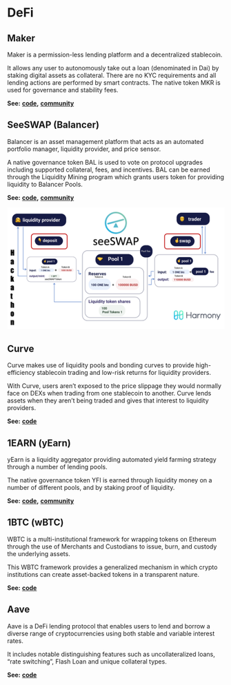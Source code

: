 # DeFi

## Maker

Maker is a permission-less lending platform and a decentralized stablecoin.&#x20;

It allows any user to autonomously take out a loan (denominated in Dai) by staking digital assets as collateral. There are no KYC requirements and all lending actions are performed by smart contracts. The native token MKR is used for governance and stability fees.

**See:** [**code**](https://github.com/gupadhyaya/dss)**,** [**community**](https://harmony.one/telegram-maker)

## **SeeSWAP (Balancer)**

Balancer is an asset management platform that acts as an automated portfolio manager, liquidity provider, and price sensor.&#x20;

A native governance token BAL is used to vote on protocol upgrades including supported collateral, fees, and incentives. BAL can be earned through the Liquidity Mining program which grants users token for providing liquidity to Balancer Pools.

**See:** [**code**](https://github.com/harmony-one/seeswap)**,** [**community**](https://harmony.one/telegram-seeswap)&#x20;

![](<../../.gitbook/assets/image (152).png>)

## **Curve**

Curve makes use of liquidity pools and bonding curves to provide high-efficiency stablecoin trading and low-risk returns for liquidity providers.

With Curve, users aren’t exposed to the price slippage they would normally face on DEXs when trading from one stablecoin to another. Curve lends assets when they aren’t being traded and gives that interest to liquidity providers.

**See:** [**code**](https://github.com/harmony-one/dapp-curve-contracts)

## **1EARN (yEarn)**

yEarn is a liquidity aggregator providing automated yield farming strategy through a number of lending pools.

The native governance token YFI is earned through liquidity money on a number of different pools, and by staking proof of liquidity.

**See:** [**code**](https://github.com/harmony-one/hfi)**,** [**community**](https://harmony.one/telegram-1earn)&#x20;

## **1BTC (wBTC)**

WBTC is a multi-institutional framework for wrapping tokens on Ethereum through the use of Merchants and Custodians to issue, burn, and custody the underlying assets.

This WBTC framework provides a generalized mechanism in which crypto institutions can create asset-backed tokens in a transparent nature.

**See:** [**code**](https://github.com/leoloco/BTC-ETH\_HTLC)

## **Aave**

Aave is a DeFi lending protocol that enables users to lend and borrow a diverse range of cryptocurrencies using both stable and variable interest rates.

It includes notable distinguishing features such as uncollateralized loans, “rate switching”, Flash Loan and unique collateral types.

**See:** [**code**](https://github.com/rlan35/aave-protocol)
